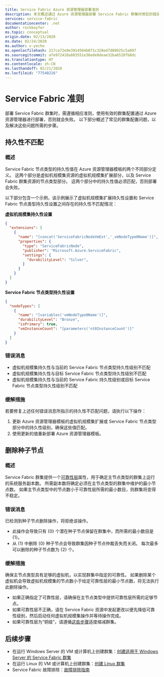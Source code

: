 ```yaml
---
title: Service Fabric Azure 资源管理器部署准则
description: 本文概述通过 Azure 资源管理器部署 Service Fabric 群集时常犯的错误以及如何避免它们。
services: service-fabric
documentationcenter: .net
author: rockboyfor
ms.topic: conceptual
origin.date: 02/13/2020
ms.date: 02/24/2020
ms.author: v-yeche
ms.openlocfilehash: 217ca72e9e3914504b071c328ed7d88925c5a097
ms.sourcegitcommit: afe972418a883551e36ede8deae32ba6528fb8dc
ms.translationtype: HT
ms.contentlocale: zh-CN
ms.lasthandoff: 02/21/2020
ms.locfileid: "77540216"
---
```

# <a name="service-fabric-guardrails"></a>Service Fabric 准则 
部署 Service Fabric 群集时，需遵循相应准则，使用有效的群集配置通过 Azure 资源管理器进行部署，否则就会失败。 以下部分概述了常见的群集配置问题，以及解决这些问题所需的步骤。 

## <a name="durability-mismatch"></a>持久性不匹配
### <a name="overview"></a>概述
Service Fabric 节点类型的持久性值在 Azure 资源管理器模板的两个不同部分定义。 这两个部分是虚拟机规模集资源的虚拟机规模集扩展部分，以及 Service Fabric 群集资源的节点类型部分。 这两个部分中的持久性值必须匹配，否则部署会失败。

以下部分包含一个示例，该示例展示了虚拟机规模集扩展持久性设置和 Service Fabric 节点类型持久性设置之间存在的持久性不匹配情况：  

**虚拟机规模集持久性设置**
```json 
{
  "extensions": [
    {
      "name": "[concat('ServiceFabricNodeVmExt','_vmNodeType0Name')]",
      "properties": {
        "type": "ServiceFabricNode",
        "publisher": "Microsoft.Azure.ServiceFabric",
        "settings": {
          "durabilityLevel": "Silver",
        }
      }
    }
  ]
}
```

**Service Fabric 节点类型持久性设置** 
```json
{
  "nodeTypes": [
    {
      "name": "[variables('vmNodeType0Name')]",
      "durabilityLevel": "Bronze",
      "isPrimary": true,
      "vmInstanceCount": "[parameters('nt0InstanceCount')]"
    }
  ]
}
```

### <a name="error-messages"></a>错误消息
* 虚拟机规模集持久性与当前的 Service Fabric 节点类型持久性级别不匹配
* 虚拟机规模集持久性与目标 Service Fabric 节点类型持久性级别不匹配
* 虚拟机规模集持久性与当前的 Service Fabric 持久性级别或目标 Service Fabric 节点类型持久性级别不匹配 

### <a name="mitigation"></a>缓解措施
若要修复上述任何错误消息所指示的持久性不匹配问题，请执行以下操作：
1. 更新 Azure 资源管理器模板的虚拟机规模集扩展或 Service Fabric 节点类型部分中的持久性级别，确保这些值匹配。
2. 使用更新的值重新部署 Azure 资源管理器模板。

## <a name="seed-node-deletion"></a>删除种子节点 
### <a name="overview"></a>概述
Service Fabric 群集提供一个[可靠性层](/service-fabric/service-fabric-cluster-capacity#the-reliability-characteristics-of-the-cluster)属性，用于确定主节点类型的群集上运行的系统服务副本数。 所需副本数将确定必须在主节点类型的群集中维护的最小节点数。 如果主节点类型中的节点数小于可靠性层所需的最小数目，则群集将变得不稳定。  

### <a name="error-messages"></a>错误消息 
已检测到种子节点删除操作，将拒绝该操作。 
* 此操作会导致只有 {0} 个潜在种子节点保留在群集中，而所需的最小数目是 {1}。
* 从 {1} 中删除 {0} 种子节点会导致群集因种子节点仲裁丢失而关闭。 每次最多可以删除的种子节点数为 {2} 个。

### <a name="mitigation"></a>缓解措施 
确保主节点类型具有足够的虚拟机，以实现群集中指定的可靠性。 如果删除某个虚拟机会导致虚拟机规模集的节点数小于给定可靠性层的最小节点数，将无法执行此删除操作。
* 如果正确指定了可靠性层，请确保在主节点类型中提供可靠性层所需的足够节点。 
* 如果可靠性层不正确，请在 Service Fabric 资源中发起更改以便先降低可靠性级别，然后启动任何虚拟机规模集操作并等待操作完成。
* 如果可靠性层为“铜级”，请遵循[这些步骤](/service-fabric/service-fabric-cluster-scale-up-down#manually-remove-vms-from-a-node-typevirtual-machine-scale-set)适度缩减群集。

## <a name="next-steps"></a>后续步骤
* 在运行 Windows Server 的 VM 或计算机上创建群集：[创建适用于 Windows Server 的 Service Fabric 群集](service-fabric-cluster-creation-for-windows-server.md)
* 在运行 Linux 的 VM 或计算机上创建群集：[创建 Linux 群集](service-fabric-cluster-creation-via-portal.md)
* Service Fabric 故障排除：[故障排除指南](https://github.com/Azure/Service-Fabric-Troubleshooting-Guides)

<!-- Update_Description: update meta properties, wording update, update link -->